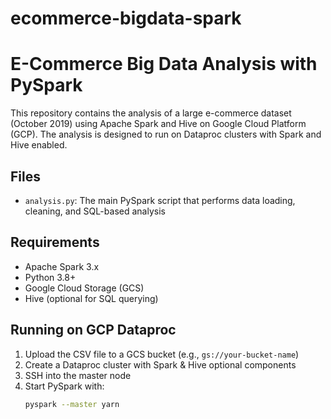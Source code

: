 # ecommerce-bigdata-spark
# E-Commerce Big Data Analysis with PySpark

This repository contains the analysis of a large e-commerce dataset (October 2019) using Apache Spark and Hive on Google Cloud Platform (GCP). The analysis is designed to run on Dataproc clusters with Spark and Hive enabled.

## Files

- `analysis.py`: The main PySpark script that performs data loading, cleaning, and SQL-based analysis

## Requirements

- Apache Spark 3.x
- Python 3.8+
- Google Cloud Storage (GCS)
- Hive (optional for SQL querying)

## Running on GCP Dataproc

1. Upload the CSV file to a GCS bucket (e.g., `gs://your-bucket-name`)
2. Create a Dataproc cluster with Spark & Hive optional components
3. SSH into the master node
4. Start PySpark with:
   ```bash
   pyspark --master yarn
